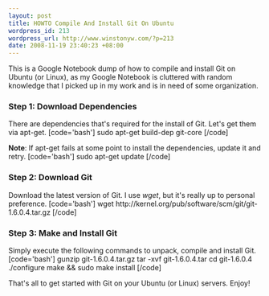 ```yaml
--- 
layout: post
title: HOWTO Compile And Install Git On Ubuntu
wordpress_id: 213
wordpress_url: http://www.winstonyw.com/?p=213
date: 2008-11-19 23:40:23 +08:00
---
```

This is a Google Notebook dump of how to compile and install Git on Ubuntu (or Linux), as my Google Notebook is cluttered with random knowledge that I picked up in my work and is in need of some organization.

<h3>Step 1: Download Dependencies</h3> 
There are dependencies that's required for the install of Git. Let's get them via apt-get.
[code='bash']
sudo apt-get build-dep git-core
[/code]

<strong>Note</strong>: If apt-get fails at some point to install the dependencies, update it and retry.
[code='bash']
sudo apt-get update 
[/code]

<h3>Step 2: Download Git</h3>
Download the latest version of Git. I use <em>wget</em>, but it's really up to personal preference.
[code='bash']
wget http://kernel.org/pub/software/scm/git/git-1.6.0.4.tar.gz
[/code]

<h3>Step 3: Make and Install Git</h3>
Simply execute the following commands to unpack, compile and install Git.
[code='bash']
gunzip git-1.6.0.4.tar.gz
tar -xvf git-1.6.0.4.tar
cd git-1.6.0.4
./configure
make && sudo make install
[/code]

That's all to get started with Git on your Ubuntu (or Linux) servers. Enjoy!
